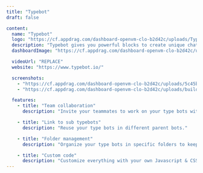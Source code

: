 ```yaml
---
title: "Typebot"
draft: false

content:
  name: "Typebot"
  logo: "https://cf.appdrag.com/dashboard-openvm-clo-b2d42c/uploads/Typebot-MGT8.png"
  description: "Typebot gives you powerful blocks to create unique chat experiences. Embed them anywhere on your web/mobile apps and start collecting results like magic"
  dashboardImage: "https://cf.appdrag.com/dashboard-openvm-clo-b2d42c/uploads/5c45b471-1f5b-49f8-8c39-0cbdf5b30aa7--2--PJn1.png"

  videoUrl: "REPLACE"
  website: "https://www.typebot.io/"

  screenshots:
    - "https://cf.appdrag.com/dashboard-openvm-clo-b2d42c/uploads/5c45b471-1f5b-49f8-8c39-0cbdf5b30aa7--2--PJn1.png"
    - "https://cf.appdrag.com/dashboard-openvm-clo-b2d42c/uploads/builder-EaXe.webp"

  features:
    - title: "Team collaboration"
      description: "Invite your teammates to work on your type bots with you"

    - title: "Link to sub typebots"
      description: "Reuse your type bots in different parent bots."

    - title: "Folder management"
      description: "Organize your type bots in specific folders to keep them clean and work with multiple clients"

    - title: "Custom code"
      description: "Customize everything with your own Javascript & CSS code"
---
```

